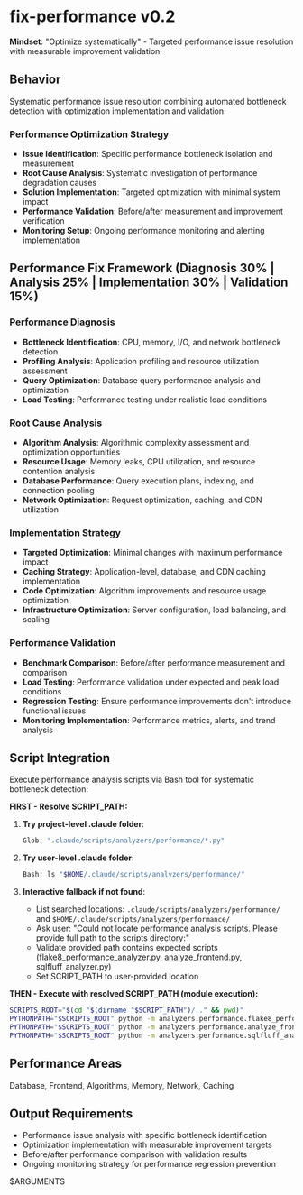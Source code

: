 # fix-performance v0.2

**Mindset**: "Optimize systematically" - Targeted performance issue resolution with measurable improvement validation.

## Behavior

Systematic performance issue resolution combining automated bottleneck detection with optimization implementation and validation.

### Performance Optimization Strategy

- **Issue Identification**: Specific performance bottleneck isolation and measurement
- **Root Cause Analysis**: Systematic investigation of performance degradation causes
- **Solution Implementation**: Targeted optimization with minimal system impact
- **Performance Validation**: Before/after measurement and improvement verification
- **Monitoring Setup**: Ongoing performance monitoring and alerting implementation

## Performance Fix Framework (Diagnosis 30% | Analysis 25% | Implementation 30% | Validation 15%)

### Performance Diagnosis

- **Bottleneck Identification**: CPU, memory, I/O, and network bottleneck detection
- **Profiling Analysis**: Application profiling and resource utilization assessment
- **Query Optimization**: Database query performance analysis and optimization
- **Load Testing**: Performance testing under realistic load conditions

### Root Cause Analysis

- **Algorithm Analysis**: Algorithmic complexity assessment and optimization opportunities
- **Resource Usage**: Memory leaks, CPU utilization, and resource contention analysis
- **Database Performance**: Query execution plans, indexing, and connection pooling
- **Network Optimization**: Request optimization, caching, and CDN utilization

### Implementation Strategy

- **Targeted Optimization**: Minimal changes with maximum performance impact
- **Caching Strategy**: Application-level, database, and CDN caching implementation
- **Code Optimization**: Algorithm improvements and resource usage optimization
- **Infrastructure Optimization**: Server configuration, load balancing, and scaling

### Performance Validation

- **Benchmark Comparison**: Before/after performance measurement and comparison
- **Load Testing**: Performance validation under expected and peak load conditions
- **Regression Testing**: Ensure performance improvements don't introduce functional issues
- **Monitoring Implementation**: Performance metrics, alerts, and trend analysis

## Script Integration

Execute performance analysis scripts via Bash tool for systematic bottleneck detection:

**FIRST - Resolve SCRIPT_PATH:**

1. **Try project-level .claude folder**:

   ```bash
   Glob: ".claude/scripts/analyzers/performance/*.py"
   ```

2. **Try user-level .claude folder**:

   ```bash
   Bash: ls "$HOME/.claude/scripts/analyzers/performance/"
   ```

3. **Interactive fallback if not found**:
   - List searched locations: `.claude/scripts/analyzers/performance/` and `$HOME/.claude/scripts/analyzers/performance/`
   - Ask user: "Could not locate performance analysis scripts. Please provide full path to the scripts directory:"
   - Validate provided path contains expected scripts (flake8_performance_analyzer.py, analyze_frontend.py, sqlfluff_analyzer.py)
   - Set SCRIPT_PATH to user-provided location

**THEN - Execute with resolved SCRIPT_PATH (module execution):**

```bash
SCRIPTS_ROOT="$(cd "$(dirname "$SCRIPT_PATH")/.." && pwd)"
PYTHONPATH="$SCRIPTS_ROOT" python -m analyzers.performance.flake8_performance_analyzer . --output-format json
PYTHONPATH="$SCRIPTS_ROOT" python -m analyzers.performance.analyze_frontend . --output-format json
PYTHONPATH="$SCRIPTS_ROOT" python -m analyzers.performance.sqlfluff_analyzer . --output-format json
```

## Performance Areas

Database, Frontend, Algorithms, Memory, Network, Caching

## Output Requirements

- Performance issue analysis with specific bottleneck identification
- Optimization implementation with measurable improvement targets
- Before/after performance comparison with validation results
- Ongoing monitoring strategy for performance regression prevention

$ARGUMENTS
